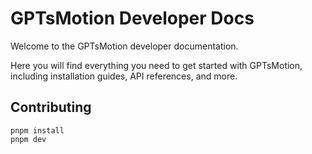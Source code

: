 # GPTsMotion Developer Docs

Welcome to the GPTsMotion developer documentation. 

Here you will find everything you need to get started with GPTsMotion, including installation guides, API references, and more.


## Contributing
 ```
 pnpm install
 pnpm dev
 ```
